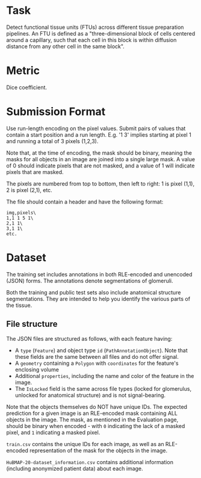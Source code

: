 # Task

Detect functional tissue units (FTUs) across different tissue preparation pipelines. An FTU is defined as a "three-dimensional block of cells centered around a capillary, such that each cell in this block is within diffusion distance from any other cell in the same block".

# Metric

Dice coefficient.

# Submission Format

Use run-length encoding on the pixel values. Submit pairs of values that contain a start position and a run length. E.g. '1 3' implies starting at pixel 1 and running a total of 3 pixels (1,2,3).

Note that, at the time of encoding, the mask should be binary, meaning the masks for all objects in an image are joined into a single large mask. A value of 0 should indicate pixels that are not masked, and a value of 1 will indicate pixels that are masked.

The pixels are numbered from top to bottom, then left to right: 1 is pixel (1,1), 2 is pixel (2,1), etc.

The file should contain a header and have the following format:

```
img,pixels\
1,1 1 5 1\
2,1 1\
3,1 1\
etc.
```

# Dataset

The training set includes annotations in both RLE-encoded and unencoded (JSON) forms. The annotations denote segmentations of glomeruli.

Both the training and public test sets also include anatomical structure segmentations. They are intended to help you identify the various parts of the tissue.

## File structure

The JSON files are structured as follows, with each feature having:

-   A `type` (`Feature`) and object type `id` (`PathAnnotationObject`). Note that these fields are the same between all files and do not offer signal.
-   A `geometry` containing a `Polygon` with `coordinates` for the feature's enclosing volume
-   Additional `properties`, including the name and color of the feature in the image.
-   The `IsLocked` field is the same across file types (locked for glomerulus, unlocked for anatomical structure) and is not signal-bearing.

Note that the objects themselves do NOT have unique IDs. The expected prediction for a given image is an RLE-encoded mask containing ALL objects in the image. The mask, as mentioned in the Evaluation page, should be binary when encoded - with `0` indicating the lack of a masked pixel, and `1` indicating a masked pixel.

`train.csv` contains the unique IDs for each image, as well as an RLE-encoded representation of the mask for the objects in the image.

`HuBMAP-20-dataset_information.csv` contains additional information (including anonymized patient data) about each image.
